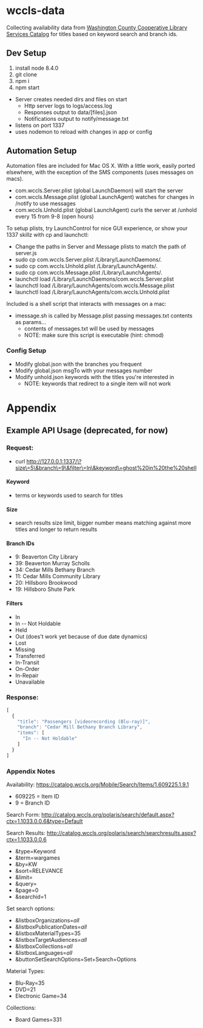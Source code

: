 # wccls-data

Collecting availability data from [Washington County Cooperative Library Services Catalog](https://catalog.wccls.org/) for titles based on keyword search and branch ids.

## Dev Setup

1. install node 8.4.0
1. git clone
1. npm i
1. npm start
  * Server creates needed dirs and files on start
    * Http server logs to logs/access.log
    * Responses output to data/[files].json
    * Notifications output to notify/message.txt
  * listens on port 1337
  * uses nodemon to reload with changes in app or config 

## Automation Setup
Automation files are included for Mac OS X.  With a little work, easily ported elsewhere, with the exception of the SMS components (uses messages on macs).  
* com.wccls.Server.plist (global LaunchDaemon) will start the server
* com.wccls.Message.plist (global LaunchAgent) watches for changes in /notify to use messages
* com.wccls.Unhold.plist (global LaunchAgent) curls the server at /unhold every 15 from 9-8 (open hours)

To setup plists, try LaunchControl for nice GUI experience, or show your 1337 skillz with cp and launchctl:
* Change the paths in Server and Message plists to match the path of server.js
* sudo cp com.wccls.Server.plist /Library/LaunchDaemons/.
* sudo cp com.wccls.Unhold.plist /Library/LaunchAgents/.
* sudo cp com.wccls.Message.plist /Library/LaunchAgents/.
* launchctl load /Library/LaunchDaemons/com.wccls.Server.plist
* launchctl load /Library/LaunchAgents/com.wccls.Message.plist
* launchctl load /Library/LaunchAgents/com.wccls.Unhold.plist

Included is a shell script that interacts with messages on a mac:
* imessage.sh is called by Message.plist passing messages.txt contents as params...
  * contents of messages.txt will be used by messages
  * NOTE: make sure this script is executable (hint: chmod)
  
### Config Setup
* Modify global.json with the branches you frequent
* Modify global.json msgTo with your messages number
* Modify unhold.json keywords with the titles you're interested in
  * NOTE: keywords that redirect to a single item will not work

# Appendix

## Example API Usage (deprecated, for now)

### Request:
* curl http://127.0.0.1:1337/\?size\=5\&branch\=9\&filter\=In\&keyword\=ghost%20in%20the%20shell

#### Keyword
* terms or keywords used to search for titles

#### Size
* search results size limit, bigger number means matching against more titles and longer to return results

#### Branch IDs
* 9: Beaverton City Library
* 39: Beaverton Murray Scholls
* 34: Cedar Mills Bethany Branch
* 11: Cedar Mills Community Library
* 20: Hillsboro Brookwood
* 19: Hillsboro Shute Park

#### Filters
* In
* In -- Not Holdable
* Held
* Out (does't work yet because of due date dynamics)
* Lost
* Missing
* Transferred
* In-Transit
* On-Order
* In-Repair
* Unavailable

### Response:
```javascript
[
  {
    "title": "Passengers [videorecording (Blu-ray)]",
    "branch": "Cedar Mill Bethany Branch Library",
    "items": [
      "In -- Not Holdable"
    ]
  }
]
```

### Appendix Notes

Availability:
https://catalog.wccls.org/Mobile/Search/Items/1.609225.1.9.1

* 609225 = Item ID
* 9 = Branch ID

Search Form: http://catalog.wccls.org/polaris/search/default.aspx?ctx=1.1033.0.0.6&type=Default

Search Results: http://catalog.wccls.org/polaris/search/searchresults.aspx?ctx=1.1033.0.0.6
* &type=Keyword
* &term=wargames
* &by=KW
* &sort=RELEVANCE
* &limit=
* &query=
* &page=0
* &searchid=1

Set search options:  
* &listboxOrganizations=_all_
* &listboxPublicationDates=_all_
* &listboxMaterialTypes=35
* &listboxTargetAudiences=_all_
* &listboxCollections=_all_
* &listboxLanguages=_all_
* &buttonSetSearchOptions=Set+Search+Options

Material Types:
* Blu-Ray=35
* DVD=21
* Electronic Game=34

Collections:
* Board Games=331
